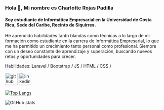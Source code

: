### Hola 👋, Mi nombre es Charlotte Rojas Padilla
#### Soy estudiante de Informática Empresarial en la Universidad de Costa Rica, Sede del Caribe, Recinto de Siquirres.
He aprendido habilidades tanto blandas como técnicas a lo largo de mi formación como estudiante en la carrera de Informática Empresarial, lo que me ha permitido un crecimiento tanto personal como profesional. Siempre con un deseo constante de aprendizaje y superación, buscando nuevos retos y oportunidades para crecer.

Habilidades: Laravel / Bootstrap / JS / HTML / CSS / 



[<img src='https://cdn.jsdelivr.net/npm/simple-icons@3.0.1/icons/github.svg' alt='github' height='40'>](https://github.com/charrojas)  [<img src='https://cdn.jsdelivr.net/npm/simple-icons@3.0.1/icons/linkedin.svg' alt='linkedin' height='40'>](https://www.linkedin.com/in/https://www.linkedin.com/in/charlotte-rojas-padilla-26b50a2bb//)  

[![Top Langs](https://github-readme-stats.vercel.app/api/top-langs/?username=charrojas)](https://github.com/anuraghazra/github-readme-stats)

![GitHub stats](https://github-readme-stats.vercel.app/api?username=charrojas&show_icons=true)  


